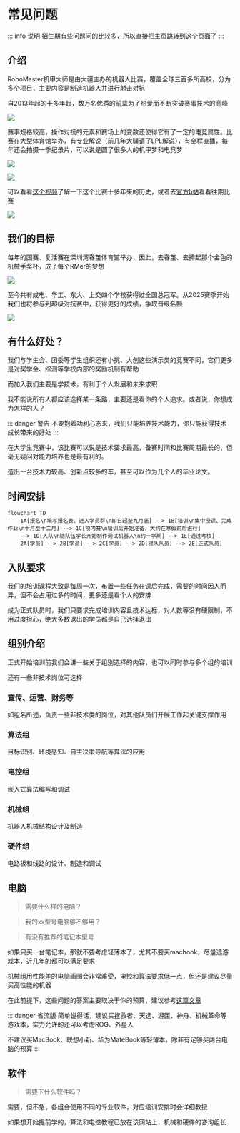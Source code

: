 # 常见问题
::: info 说明
招生期有些问题问的比较多，所以直接把主页跳转到这个页面了
:::

<!--## 比赛周期和精力投入
> 需要多久备赛？

与电赛和各类PPT比赛（挑战杯、互联网+等）不同，RM的比赛周期极长，基本没有空窗期，即整年都在备赛。一般队员竞赛生涯是两年半到三年，即大一开学到大三下的三四月（联盟赛）或者五六月（对抗赛）

比赛期间的精力投入较大，尤其是在赛前半个月到一个月时间

::: tip 说明
有些人极度热爱该比赛，甚至有 **“十年老兵”** 的存在
:::-->

## 介绍
RoboMaster机甲大师是由大疆主办的机器人比赛，覆盖全球三百多所高校，分为多个项目，主要内容是制造机器人并进行射击对抗

自2013年起的十多年起，数万名优秀的前辈为了热爱而不断突破赛事技术的高峰

![](/FA7A6994-opq3139806501.jpg)

赛事规格较高，操作对抗的元素和赛场上的变数还使得它有了一定的电竞属性。比赛在大型体育馆举办，有专业解说（前几年大疆请了LPL解说），有全程直播，每年还会拍摄一季纪录片，可以说是圆了很多人的机甲梦和电竞梦

![](/FA7A2585-opq3160614670.jpg)

![](/FA7A2958-opq3160629064.jpg)

可以看看[这个视频](https://www.bilibili.com/video/BV1oP41117f1)了解一下这个比赛十多年来的历史，或者去[官方b站](https://space.bilibili.com/20554233/channel/collectiondetail?sid=1572868)看看往期比赛

![](/bf3938492efc21669740407975546242.jpeg)

## 我们的目标
每年的国赛、复活赛在深圳湾春茧体育馆举办，因此，去春茧、去捧起那个金色的机械手奖杯，成了每个RMer的梦想

![](/35f1f8945d1b6cb5eb23b6b77f492939de9a1fa4.jpg)

至今共有成电、华工、东大、上交四个学校获得过全国总冠军。从2025赛季开始我们也将参与到超级对抗赛中，获得更好的成绩，争取晋级名额

![](/FG__9629-opq3160606651.jpg)

## 有什么好处？
我们与学生会、团委等学生组织还有小挑、大创这些演示类的竞赛不同，它们更多是对奖学金、综测等学校内部的奖励机制有帮助

而加入我们主要是学技术，有利于个人发展和未来求职

我不能说所有人都应该选择某一条路，主要还是看你的个人追求。或者说，你想成为怎样的人？

::: danger 警告
不要抱着功利心态来，我们只能培养技术能力，你只能获得技术成长带来的好处
:::

在大学生竞赛中，该比赛可以说是技术要求最高，备赛时间和比赛周期最长的，但毫无疑问对能力培养也是最有利的。

造出一台技术力较高、创新点较多的车，甚至可以作为几个人的毕业论文。

## 时间安排
``` mermaid
flowchart TD
    1A[报名\n填写报名表、进入学员群\n即日起至九月底] --> 1B[培训\n集中授课、完成作业\n十月至十二月] --> 1C[校内赛\n培训后开始准备，大约在寒假前后进行]
    --> 1D[入队\n随队伍学长开始制作调试机器人\n约一学期] --> 1E[通过考核]
    2A[学员] --> 2B[学员] --> 2C[学员] --> 2D[梯队队员] --> 2E[正式队员]
```

## 入队要求
我们的培训课程大致是每周一次，布置一些任务在课后完成，需要的时间因人而异，但不会占用过多的时间，更多还是看个人的安排

成为正式队员时，我们只要求完成培训内容且技术达标，对人数等没有硬限制，不用过度担心，绝大多数退出的学员都是自己选择退出

## 组别介绍
正式开始培训前我们会讲一些关于组别选择的内容，也可以同时参与多个组的培训

还有一些非技术岗位可选择

### 宣传、运营、财务等
如组名所述，负责一些非技术类的岗位，对其他队员们开展工作起关键支撑作用
### 算法组
目标识别、环境感知、自主决策导航等算法的应用
### 电控组
嵌入式算法编写和调试
### 机械组
机器人机械结构设计及制造
### 硬件组
电路板和线路的设计、制造和调试

## 电脑
> 需要什么样的电脑？

> 我的xx型号电脑够不够用？

> 有没有推荐的笔记本型号

如果只买一台笔记本，那就不要考虑轻薄本了，尤其不要买macbook，尽量选游戏本，近几年的都可以满足要求

机械组用性能差的电脑画图会非常难受，电控和算法要求低一点，但还是建议尽量买高性能的机器

在此前提下，这些问题的答案主要取决于你的预算，建议参考[这篇文章](https://mp.weixin.qq.com/s/MCik0S8y3K47AZV_4P6YKQ)

::: danger 省流版
简单说得话，建议买拯救者、天选、游匣、神舟、机械革命等游戏本，实力允许的还可以考虑ROG、外星人

不建议买MacBook、联想小新、华为MateBook等轻薄本，除非有足够买两台电脑的预算
:::

<!--
如果只买一台笔记本，那就不要考虑轻薄本了，尤其不要买macbook，近几年的主流配置的全能本和游戏本基本可以满足要求

个人认为，高性能台式机+便携长续航笔记本是比较舒服的搭配

算法组（尤其是训练模型时）会要求你的电脑有nvidia的显卡，但如果没有也可以用实验室的资源

> 有没有推荐的笔记本型号

这个问题的答案极大地取决于你的预算

建议打开微信，搜索公众号“笔吧评测室”，点自主选机-选购指南，根据预算区间选择最适合你的电脑

~~广告费结一下~~
-->

## 软件
> 需要下什么软件吗？

需要，但不急，各组会使用不同的专业软件，对应培训安排时会详细教授

如果想开始提前学的，算法和电控教程已放在该网站上，机械和硬件的咨询组长